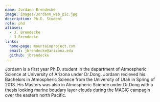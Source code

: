 ```yaml
---
name: Jordann Brendecke
image: images/Jordann_web_pic.jpg
description: Ph.D. Student
role: phd
aliases:
  - J. Brendecke
  - J Brendecke
links:
  home-page: mountainproject.com
  email: jbrendecke@arizona.edu
  github: jbrendecke
---
```


Jordann is a first year Ph.D. student in the department of Atmospheric Science at University of Arizona under Dr.Dong. 
Jordann recieved his Bachelors in Atmospheric Science from the University of Utah in Spring of 2018. 
His Masters was also in Atmospheric Science under Dr.Dong with a thesis looking marine boudary layer clouds during the MAGIC campagin over the eastern north Pacific.
